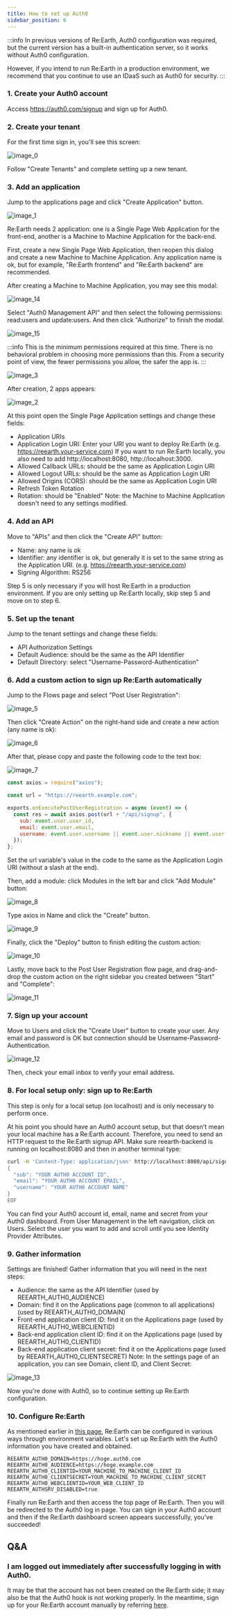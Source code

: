 ```yaml
---
title: How to set up Auth0
sidebar_position: 6
---
```


:::info
In previous versions of Re:Earth, Auth0 configuration was required, but the current version has a built-in authentication server, so it works without Auth0 configuration.

However, if you intend to run Re:Earth in a production environment, we recommend that you continue to use an IDaaS such as Auth0 for security.
:::

### 1. Create your Auth0 account

Access https://auth0.com/signup and sign up for Auth0.

### 2. Create your tenant

For the first time sign in, you'll see this screen:

![image_0](./img/Untitled.png)

Follow "Create Tenants" and complete setting up a new tenant.

### 3. Add an application

Jump to the applications page and click "Create Application" button.

![image_1](./img/Untitled1.png)

Re:Earth needs 2 application: one is a Single Page Web Application for the front-end, another is a Machine to Machine Application for the back-end.

First, create a new Single Page Web Application, then reopen this dialog and create a new Machine to Machine Application. Any application name is ok, but for example, "Re:Earth frontend" and "Re:Earth backend" are recommended.

After creating a Machine to Machine Application, you may see this modal:

![image_14](./img/Untitled14.png)

Select "Auth0 Management API" and then select the following permissions: read:users and update:users. And then click "Authorize" to finish the modal.

![image_15](./img/Untitled15.png)

:::info
This is the minimum permissions required at this time. There is no behavioral problem in choosing more permissions than this. From a security point of view, the fewer permissions you allow, the safer the app is.
:::

![image_3](./img/Untitled3.png)

After creation, 2 apps appears:

![image_2](./img/Untitled2.png)

At this point open the Single Page Application settings and change these fields:

- Application URIs
- Application Login URI: Enter your URI you want to deploy Re:Earth (e.g. https://reearth.your-service.com)
  If you want to run Re:Earth locally, you also need to add http://localhost:8080, http://localhost:3000.
- Allowed Callback URLs: should be the same as Application Login URI
- Allowed Logout URLs: should be the same as Application Login URI
- Allowed Origins (CORS): should be the same as Application Login URI
- Refresh Token Rotation
- Rotation: should be "Enabled"
  Note: the Machine to Machine Application doesn't need to any settings modified.

### 4. Add an API

Move to "APIs" and then click the "Create API" button:

- Name: any name is ok
- Identifier: any identifier is ok, but generally it is set to the same string as the Application URI. (e.g. https://reearth.your-service.com)
- Signing Algorithm: RS256

Step 5 is only necessary if you will host Re:Earth in a production environment. If you are only setting up Re:Earth locally, skip step 5 and move on to step 6.

### 5. Set up the tenant

Jump to the tenant settings and change these fields:

- API Authorization Settings
- Default Audience: should be the same as the API Identifier
- Default Directory: select "Username-Password-Authentication"

### 6. Add a custom action to sign up Re:Earth automatically

Jump to the Flows page and select "Post User Registration":

![image_5](./img/Untitled5.png)

Then click "Create Action" on the right-hand side and create a new action (any name is ok):

![image_6](./img/Untitled6.png)

After that, please copy and paste the following code to the text box:

![image_7](./img/Untitled7.png)

```js
const axios = require("axios");

const url = "https://reearth.example.com";

exports.onExecutePostUserRegistration = async (event) => {
  const res = await axios.post(url + "/api/signup", {
    sub: event.user.user_id,
    email: event.user.email,
    username: event.user.username || event.user.nickname || event.user.email,
  });
};
```

Set the url variable's value in the code to the same as the Application Login URI (without a slash at the end).

Then, add a module: click Modules in the left bar and click "Add Module" button:

![image_8](./img/Untitled8.png)

Type axios in Name and click the "Create" button.

![image_9](./img/Untitled9.png)

Finally, click the "Deploy" button to finish editing the custom action:

![image_10](./img/Untitled10.png)

Lastly, move back to the Post User Registration flow page, and drag-and-drop the custom action on the right sidebar you created between "Start" and "Complete":

![image_11](./img/Untitled11.png)

### 7. Sign up your account

Move to Users and click the "Create User" button to create your user. Any email and password is OK but connection should be Username-Password-Authentication.

![image_12](./img/Untitled12.png)

Then, check your email inbox to verify your email address.

### 8. For local setup only: sign up to Re:Earth

This step is only for a local setup (on localhost) and is only necessary to perform once.

At his point you should have an Auth0 account setup, but that doesn't mean your local machine has a Re:Earth account. Therefore, you need to send an HTTP request to the Re:Earth signup API. Make sure reearth-backend is running on localhost:8080 and then in another terminal type:

```bash
curl -H 'Content-Type: application/json' http://localhost:8080/api/signup -d @- << EOF
{
  "sub": "YOUR AUTH0 ACCOUNT ID",
  "email": "YOUR AUTH0 ACCOUNT EMAIL",
  "username": "YOUR AUTH0 ACCOUNT NAME"
}
EOF
```

You can find your Auth0 account id, email, name and secret from your Auth0 dashboard. From User Management in the left navigation, click on Users. Select the user you want to add and scroll until you see Identity Provider Attributes.

### 9. Gather information

Settings are finished! Gather information that you will need in the next steps:

- Audience: the same as the API Identifier (used by REEARTH_AUTH0_AUDIENCE)
- Domain: find it on the Applications page (common to all applications) (used by REEARTH_AUTH0_DOMAIN)
- Front-end application client ID: find it on the Applications page (used by REEARTH_AUTH0_WEBCLIENTID)
- Back-end application client ID: find it on the Applications page (used by REEARTH_AUTH0_CLIENTID)
- Back-end application client secret: find it on the Applications page (used by REEARTH_AUTH0_CLIENTSECRET) Note: In the settings page of an application, you can see Domain, client ID, and Client Secret:

![image_13](./img/Untitled13.png)

Now you're done with Auth0, so to continue setting up Re:Earth configuration.

### 10. Configure Re:Earth

As mentioned earlier in [this page](config), Re:Earth can be configured in various ways through environment variables. Let's set up Re:Earth with the Auth0 information you have created and obtained.

```text title=".env"
REEARTH_AUTH0_DOMAIN=https://hoge.auth0.com
REEARTH_AUTH0_AUDIENCE=https://hoge.example.com
REEARTH_AUTH0_CLIENTID=YOUR_MACHINE_TO_MACHINE_CLIENT_ID
REEARTH_AUTH0_CLIENTSECRET=YOUR_MACHINE_TO_MACHINE_CLIENT_SECRET
REEARTH_AUTH0_WEBCLIENTID=YOUR_WEB_CLIENT_ID
REEARTH_AUTHSRV_DISABLED=true
```

Finally run Re:Earth and then access the top page of Re:Earth. Then you will be redirected to the Auth0 log in page. You can sign in your Auth0 account and then if the Re:Earth dashboard screen appears successfully, you've succeeded!

## Q&A

### I am logged out immediately after successfully logging in with Auth0.

It may be that the account has not been created on the Re:Earth side; it may also be that the Auth0 hook is not working properly. In the meantime, sign up for your Re:Earth account manually by referring [here](#8-for-local-setup-only-sign-up-to-reearth).
